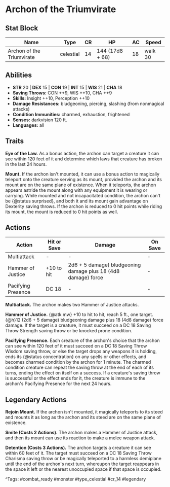 # Archon of the Triumvirate

## Stat Block

| Name | Type | CR | HP | AC | Speed |
|------|------|----|----|----|-------|
| Archon of the Triumvirate | celestial | 14 | 144 (17d8 + 68) | 18 | walk 30 |

## Abilities

- **STR** 20 | **DEX** 15 | **CON** 19 | **INT** 15 | **WIS** 21 | **CHA** 18
- **Saving Throws:** CON ++9, WIS ++10, CHA ++9  
- **Skills:** Insight ++10, Perception ++10  
- **Damage Resistances:** bludgeoning, piercing, slashing (from nonmagical attacks)  
- **Condition Immunities:** charmed, exhaustion, frightened  
- **Senses:** darkvision 120 ft.  
- **Languages:** all

## Traits

**Eye of the Law.** As a bonus action, the archon can target a creature it can see within 120 feet of it and determine which laws that creature has broken in the last 24 hours.

**Mount.** If the archon isn't mounted, it can use a bonus action to magically teleport onto the creature serving as its mount, provided the archon and its mount are on the same plane of existence. When it teleports, the archon appears astride the mount along with any equipment it is wearing or carrying. While mounted and not incapacitated condition, the archon can't be {@status surprised}, and both it and its mount gain advantage on Dexterity saving throws. If the archon is reduced to 0 hit points while riding its mount, the mount is reduced to 0 hit points as well.


## Actions

| Action | Hit or Save | Damage | On Save |
|--------|--------------|--------|----------|
| Multiattack | - | - | - |
| Hammer of Justice | +10 to hit | 2d6 + 5 damage) bludgeoning damage plus 18 (4d8 damage) force | - |
| Pacifying Presence | DC 18 | - | - |

**Multiattack.** The archon makes two Hammer of Justice attacks.

**Hammer of Justice.** {@atk mw} +10 to hit to hit, reach 5 ft., one target. {@h}12 (2d6 + 5 damage) bludgeoning damage plus 18 (4d8 damage) force damage. If the target is a creature, it must succeed on a DC 18 Saving Throw Strength saving throw or be knocked prone condition.

**Pacifying Presence.** Each creature of the archon's choice that the archon can see within 120 feet of it must succeed on a DC 18 Saving Throw Wisdom saving throw, or else the target drops any weapons it is holding, ends its {@status concentration} on any spells or other effects, and becomes charmed condition by the archon for 1 minute. The charmed condition creature can repeat the saving throw at the end of each of its turns, ending the effect on itself on a success. If a creature's saving throw is successful or the effect ends for it, the creature is immune to the archon's Pacifying Presence for the next 24 hours.

## Legendary Actions

**Rejoin Mount.** If the archon isn't mounted, it magically teleports to its steed and mounts it as long as the archon and its steed are on the same plane of existence.

**Smite (Costs 2 Actions).** The archon makes a Hammer of Justice attack, and then its mount can use its reaction to make a melee weapon attack.

**Detention (Costs 3 Actions).** The archon targets a creature it can see within 60 feet of it. The target must succeed on a DC 18 Saving Throw Charisma saving throw or be magically teleported to a harmless demiplane until the end of the archon's next turn, whereupon the target reappears in the space it left or the nearest unoccupied space if that space is occupied.



^Tags: #combat_ready #monster #type_celestial #cr_14 #legendary